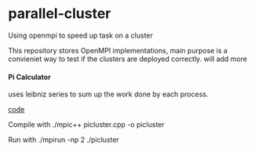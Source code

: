 # parallel-cluster
Using openmpi to speed up task on a cluster

This repository stores OpenMPI implementations, main purpose is a convieniet way to test if the clusters are deployed correctly. will add more
#### Pi Calculator
uses leibniz series to sum up the work done by each process.

[code](https://github.com/du00d/parallel-cluster/blob/master/picluster.cpp)

Compile with ./mpic++ picluster.cpp -o picluster

Run with ./mpirun -np 2 ./picluster
